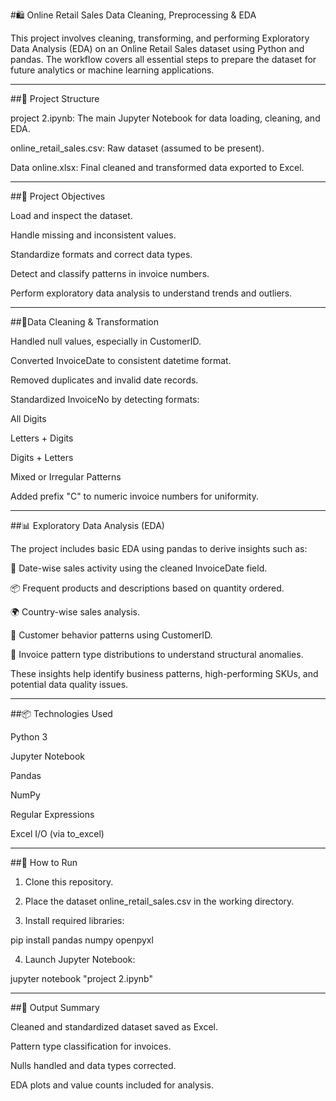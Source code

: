 #🛍️ Online Retail Sales Data Cleaning, Preprocessing & EDA

This project involves cleaning, transforming, and performing Exploratory Data Analysis (EDA) on an Online Retail Sales dataset using Python and pandas. The workflow covers all essential steps to prepare the dataset for future analytics or machine learning applications.


-----
##📁 Project Structure

project 2.ipynb: The main Jupyter Notebook for data loading, cleaning, and EDA.

online_retail_sales.csv: Raw dataset (assumed to be present).

Data online.xlsx: Final cleaned and transformed data exported to Excel.



-----
##🎯 Project Objectives

Load and inspect the dataset.

Handle missing and inconsistent values.

Standardize formats and correct data types.

Detect and classify patterns in invoice numbers.

Perform exploratory data analysis to understand trends and outliers.



-----
##🧽Data Cleaning & Transformation

Handled null values, especially in CustomerID.

Converted InvoiceDate to consistent datetime format.

Removed duplicates and invalid date records.

Standardized InvoiceNo by detecting formats:

All Digits

Letters + Digits

Digits + Letters

Mixed or Irregular Patterns


Added prefix "C" to numeric invoice numbers for uniformity.


-----
##📊 Exploratory Data Analysis (EDA)

The project includes basic EDA using pandas to derive insights such as:

📅 Date-wise sales activity using the cleaned InvoiceDate field.

📦 Frequent products and descriptions based on quantity ordered.

🌍 Country-wise sales analysis.

👤 Customer behavior patterns using CustomerID.

🧾 Invoice pattern type distributions to understand structural anomalies.


These insights help identify business patterns, high-performing SKUs, and potential data quality issues.



-----
##📦 Technologies Used

Python 3

Jupyter Notebook

Pandas

NumPy

Regular Expressions

Excel I/O (via to_excel)


------
##🚀 How to Run

1. Clone this repository.


2. Place the dataset online_retail_sales.csv in the working directory.


3. Install required libraries:

pip install pandas numpy openpyxl


4. Launch Jupyter Notebook:

jupyter notebook "project 2.ipynb"




-----
##📌 Output Summary

Cleaned and standardized dataset saved as Excel.

Pattern type classification for invoices.

Nulls handled and data types corrected.

EDA plots and value counts included for analysis.
